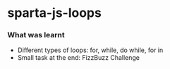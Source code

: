 # sparta-js-loops

### What was learnt
- Different types of loops: for, while, do while, for in
- Small task at the end: FizzBuzz Challenge
